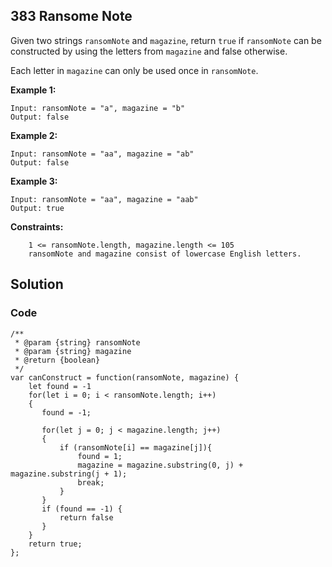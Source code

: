 ## 383 Ransome Note

Given two strings `ransomNote` and `magazine`, return `true` if `ransomNote` can be constructed by using the letters from `magazine` and false otherwise.

Each letter in `magazine` can only be used once in `ransomNote`.

 

**Example 1:**
~~~
Input: ransomNote = "a", magazine = "b"
Output: false
~~~
**Example 2:**
~~~
Input: ransomNote = "aa", magazine = "ab"
Output: false
~~~
**Example 3:**
~~~
Input: ransomNote = "aa", magazine = "aab"
Output: true
~~~
 

**Constraints:**
~~~
    1 <= ransomNote.length, magazine.length <= 105
    ransomNote and magazine consist of lowercase English letters.
~~~

## Solution

### Code
```
/**
 * @param {string} ransomNote
 * @param {string} magazine
 * @return {boolean}
 */
var canConstruct = function(ransomNote, magazine) {
    let found = -1
    for(let i = 0; i < ransomNote.length; i++)
    {   
       found = -1; 

       for(let j = 0; j < magazine.length; j++)
       {
           if (ransomNote[i] == magazine[j]){
               found = 1;
               magazine = magazine.substring(0, j) + magazine.substring(j + 1);
               break;
           }
       }
       if (found == -1) {
           return false
       }
    }
    return true;
};
```